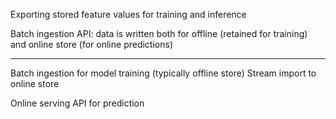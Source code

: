 
Exporting stored feature values for training and inference

Batch ingestion API: data is written both for offline (retained for training) and online store (for online predictions)

---

Batch ingestion for model training (typically offline store) 
Stream import to online store

Online serving API for prediction